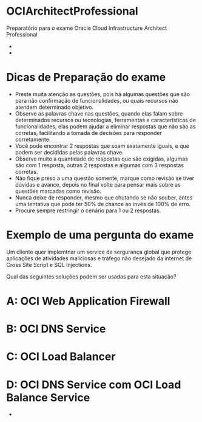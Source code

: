 # OCIArchitectProfessional
Preparatório para o exame Oracle Cloud Infrastructure Architect Professional

-

-

# Dicas de Preparação do exame

- Preste muita atenção as questões, pois há algumas questões que são para não confirmação de funcionalidades, ou quais recursos não atendem determinado objetivo.
- Observe as palavras chave nas questões, quando elas falam sobre determinados recursos ou tecnologias, ferramentas e características de funcionalidades, elas podem ajudar a eliminar respostas que não são as corretas, facilitando a tomada de decisões para responder corretamente.
- Você pode encontrar 2 respostas que soam exatamente iguais, e que podem ser decididas pelas palavras chave.
- Observe muito a quantidade de respostas que são exigidas, algumas são com 1 resposta, outras 2 respostas e algumas com 3 respostas corretas.
- Não fique preso a uma questão somente, marque como revisão se tiver dúvidas e avance, depois no final volte para pensar mais sobre as questões marcadas como revisão.
- Nunca deixe de responder, mesmo que chutando se não souber, antes uma tentativa que pode ter 50% de chance ao invés de 100% de erro.
- Procure sempre restringir o cenário para 1 ou 2 respostas.


# Exemplo de uma pergunta do exame


Um cliente quer implemtnar um service de sergurança global que protege aplicações de atividades maliciosas e tráfego não desejado da internet de Cross Site Script e SQL Injections.

Qual das seguintes soluções podem ser usadas para esta situação?

# A: OCI Web Application Firewall
# B: OCI DNS Service
# C: OCI Load Balancer
# D: OCI DNS Service com OCI Load Balance Service

-

#
